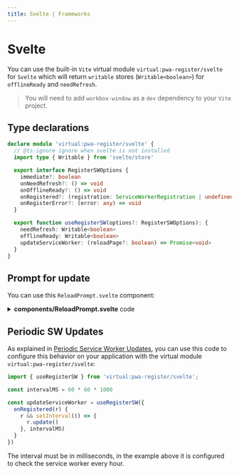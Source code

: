 ```yaml
---
title: Svelte | Frameworks
---
```


# Svelte

You can use the built-in `Vite` virtual module `virtual:pwa-register/svelte` for `Svelte` which will return
`writable` stores (`Writable<boolean>`) for `offlineReady` and `needRefresh`.

> You will need to add `workbox-window` as a `dev` dependency to your `Vite` project.
> 
## Type declarations

```ts
declare module 'virtual:pwa-register/svelte' {
  // @ts-ignore ignore when svelte is not installed
  import type { Writable } from 'svelte/store'

  export interface RegisterSWOptions {
    immediate?: boolean
    onNeedRefresh?: () => void
    onOfflineReady?: () => void
    onRegistered?: (registration: ServiceWorkerRegistration | undefined) => void
    onRegisterError?: (error: any) => void
  }

  export function useRegisterSW(options?: RegisterSWOptions): {
    needRefresh: Writable<boolean>
    offlineReady: Writable<boolean>
    updateServiceWorker: (reloadPage?: boolean) => Promise<void>
  }
}
```

## Prompt for update

You can use this `ReloadPrompt.svelte` component:

<details>
  <summary><strong>components/ReloadPrompt.svelte</strong> code</summary>

```html
<script lang="ts">
  import { useRegisterSW } from 'virtual:pwa-register/svelte';

  const { offlineReady, needRefresh, updateServiceWorker } = useRegisterSW({
    onRegistered(swr) {
      console.log(`SW registered: ${swr}`);
    },
    onRegisterError(error) {
      console.log('SW registration error', error);
    }
  });

  function close() {
    offlineReady.set(false)
    needRefresh.set(false)
  }

  $: toast = $offlineReady || $needRefresh;
</script>

{#if toast}
  <div
    class="pwa-toast"
    role="alert"
  >
    <div class="message">
      {#if $offlineReady}
      <span>
        App ready to work offline
      </span>
      {:else}
      <span>
        New content available, click on reload button to update.
      </span>
      {/if}
    </div>
    {#if $needRefresh}
      <button on:click={() => updateServiceWorker(true)}>
        Reload
      </button>
    {/if}
    <button on:click={close}>
      Close
    </button>
  </div>
{/if}

<style>
    .pwa-toast {
        position: fixed;
        right: 0;
        bottom: 0;
        margin: 16px;
        padding: 12px;
        border: 1px solid #8885;
        border-radius: 4px;
        z-index: 1;
        text-align: left;
        box-shadow: 3px 4px 5px 0 #8885;
        background-color: white;
    }
    .pwa-toast .message {
        margin-bottom: 8px;
    }
    .pwa-toast button {
        border: 1px solid #8885;
        outline: none;
        margin-right: 5px;
        border-radius: 2px;
        padding: 3px 10px;
    }
</style>
```
</details>

## Periodic SW Updates

As explained in [Periodic Service Worker Updates](/guide/periodic-sw-updates.html), you can use this code to configure this
behavior on your application with the virtual module `virtual:pwa-register/svelte`:

```ts
import { useRegisterSW } from 'virtual:pwa-register/svelte';

const intervalMS = 60 * 60 * 1000

const updateServiceWorker = useRegisterSW({
  onRegistered(r) {
    r && setInterval(() => {
      r.update()
    }, intervalMS)
  }
})
```

The interval must be in milliseconds, in the example above it is configured to check the service worker every hour.

<HeuristicWorkboxWindow />

